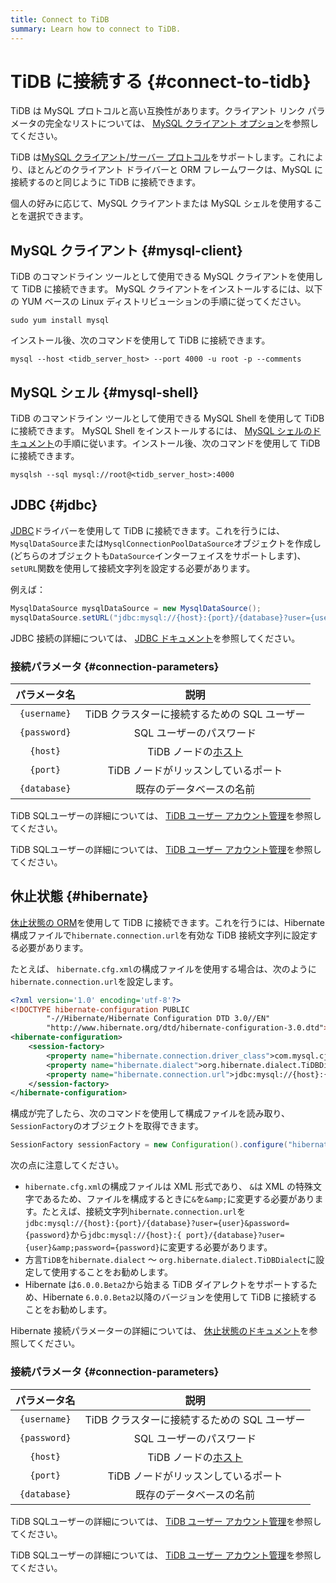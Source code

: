 ```yaml
---
title: Connect to TiDB
summary: Learn how to connect to TiDB.
---
```


# TiDB に接続する {#connect-to-tidb}

TiDB は MySQL プロトコルと高い互換性があります。クライアント リンク パラメータの完全なリストについては、 [MySQL クライアント オプション](https://dev.mysql.com/doc/refman/5.7/en/mysql-command-options.html)を参照してください。

TiDB は[MySQL クライアント/サーバー プロトコル](https://dev.mysql.com/doc/internals/en/client-server-protocol.html)をサポートします。これにより、ほとんどのクライアント ドライバーと ORM フレームワークは、MySQL に接続するのと同じように TiDB に接続できます。

個人の好みに応じて、MySQL クライアントまたは MySQL シェルを使用することを選択できます。

## MySQL クライアント {#mysql-client}

TiDB のコマンドライン ツールとして使用できる MySQL クライアントを使用して TiDB に接続できます。 MySQL クライアントをインストールするには、以下の YUM ベースの Linux ディストリビューションの手順に従ってください。


```shell
sudo yum install mysql
```

インストール後、次のコマンドを使用して TiDB に接続できます。


```shell
mysql --host <tidb_server_host> --port 4000 -u root -p --comments
```

## MySQL シェル {#mysql-shell}

TiDB のコマンドライン ツールとして使用できる MySQL Shell を使用して TiDB に接続できます。 MySQL Shell をインストールするには、 [MySQL シェルのドキュメント](https://dev.mysql.com/doc/mysql-shell/8.0/en/mysql-shell-install.html)の手順に従います。インストール後、次のコマンドを使用して TiDB に接続できます。


```shell
mysqlsh --sql mysql://root@<tidb_server_host>:4000
```

## JDBC {#jdbc}

[JDBC](https://dev.mysql.com/doc/connector-j/8.0/en/)ドライバーを使用して TiDB に接続できます。これを行うには、 `MysqlDataSource`または`MysqlConnectionPoolDataSource`オブジェクトを作成し (どちらのオブジェクトも`DataSource`インターフェイスをサポートします)、 `setURL`関数を使用して接続文字列を設定する必要があります。

例えば：


```java
MysqlDataSource mysqlDataSource = new MysqlDataSource();
mysqlDataSource.setURL("jdbc:mysql://{host}:{port}/{database}?user={username}&password={password}");
```

JDBC 接続の詳細については、 [JDBC ドキュメント](https://dev.mysql.com/doc/connector-j/8.0/en/)を参照してください。

### 接続パラメータ {#connection-parameters}

|    パラメータ名    |                              説明                              |
| :----------: | :----------------------------------------------------------: |
| `{username}` |                  TiDB クラスターに接続するための SQL ユーザー                 |
| `{password}` |                        SQL ユーザーのパスワード                        |
|   `{host}`   | TiDB ノードの[ホスト](https://en.wikipedia.org/wiki/Host_(network)) |
|   `{port}`   |                     TiDB ノードがリッスンしているポート                     |
| `{database}` |                         既存のデータベースの名前                         |

<CustomContent platform="tidb">

TiDB SQLユーザーの詳細については、 [TiDB ユーザー アカウント管理](/user-account-management.md)を参照してください。

</CustomContent>

<CustomContent platform="tidb-cloud">

TiDB SQLユーザーの詳細については、 [TiDB ユーザー アカウント管理](https://docs.pingcap.com/tidb/stable/user-account-management)を参照してください。

</CustomContent>

## 休止状態 {#hibernate}

[休止状態の ORM](https://hibernate.org/orm/)を使用して TiDB に接続できます。これを行うには、Hibernate 構成ファイルで`hibernate.connection.url`を有効な TiDB 接続文字列に設定する必要があります。

たとえば、 `hibernate.cfg.xml`の構成ファイルを使用する場合は、次のように`hibernate.connection.url`を設定します。


```xml
<?xml version='1.0' encoding='utf-8'?>
<!DOCTYPE hibernate-configuration PUBLIC
        "-//Hibernate/Hibernate Configuration DTD 3.0//EN"
        "http://www.hibernate.org/dtd/hibernate-configuration-3.0.dtd">
<hibernate-configuration>
    <session-factory>
        <property name="hibernate.connection.driver_class">com.mysql.cj.jdbc.Driver</property>
        <property name="hibernate.dialect">org.hibernate.dialect.TiDBDialect</property>
        <property name="hibernate.connection.url">jdbc:mysql://{host}:{port}/{database}?user={user}&amp;password={password}</property>
    </session-factory>
</hibernate-configuration>
```

構成が完了したら、次のコマンドを使用して構成ファイルを読み取り、 `SessionFactory`のオブジェクトを取得できます。


```java
SessionFactory sessionFactory = new Configuration().configure("hibernate.cfg.xml").buildSessionFactory();
```

次の点に注意してください。

-   `hibernate.cfg.xml`の構成ファイルは XML 形式であり、 `&`は XML の特殊文字であるため、ファイルを構成するときに`&`を`&amp;`に変更する必要があります。たとえば、接続文字列`hibernate.connection.url`を`jdbc:mysql://{host}:{port}/{database}?user={user}&password={password}`から`jdbc:mysql://{host}:{ port}/{database}?user={user}&amp;password={password}`に変更する必要があります。
-   方言`TiDB`を`hibernate.dialect` ～ `org.hibernate.dialect.TiDBDialect`に設定して使用することをお勧めします。
-   Hibernate は`6.0.0.Beta2`から始まる TiDB ダイアレクトをサポートするため、Hibernate `6.0.0.Beta2`以降のバージョンを使用して TiDB に接続することをお勧めします。

Hibernate 接続パラメーターの詳細については、 [休止状態のドキュメント](https://hibernate.org/orm/documentation)を参照してください。

### 接続パラメータ {#connection-parameters}

|    パラメータ名    |                              説明                              |
| :----------: | :----------------------------------------------------------: |
| `{username}` |                  TiDB クラスターに接続するための SQL ユーザー                 |
| `{password}` |                        SQL ユーザーのパスワード                        |
|   `{host}`   | TiDB ノードの[ホスト](https://en.wikipedia.org/wiki/Host_(network)) |
|   `{port}`   |                     TiDB ノードがリッスンしているポート                     |
| `{database}` |                         既存のデータベースの名前                         |

<CustomContent platform="tidb">

TiDB SQLユーザーの詳細については、 [TiDB ユーザー アカウント管理](/user-account-management.md)を参照してください。

</CustomContent>

<CustomContent platform="tidb-cloud">

TiDB SQLユーザーの詳細については、 [TiDB ユーザー アカウント管理](https://docs.pingcap.com/tidb/stable/user-account-management)を参照してください。

</CustomContent>
